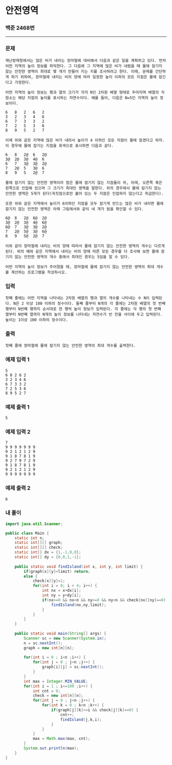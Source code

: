 # 안전영역

### 백준 2468번

-------

### 문제

    재난방재청에서는 많은 비가 내리는 장마철에 대비해서 다음과 같은 일을 계획하고 있다. 먼저 어떤 지역의 높이 정보를 파악한다. 그 다음에 그 지역에 많은 비가 내렸을 때 물에 잠기지 않는 안전한 영역이 최대로 몇 개가 만들어 지는 지를 조사하려고 한다. 이때, 문제를 간단하게 하기 위하여, 장마철에 내리는 비의 양에 따라 일정한 높이 이하의 모든 지점은 물에 잠긴다고 가정한다.

    어떤 지역의 높이 정보는 행과 열의 크기가 각각 N인 2차원 배열 형태로 주어지며 배열의 각 원소는 해당 지점의 높이를 표시하는 자연수이다. 예를 들어, 다음은 N=5인 지역의 높이 정보이다.

    6	8	2	6	2
    3	2	3	4	6
    6	7	3	3	2
    7	2	5	3	6
    8	9	5	2	7

    이제 위와 같은 지역에 많은 비가 내려서 높이가 4 이하인 모든 지점이 물에 잠겼다고 하자. 이 경우에 물에 잠기는 지점을 회색으로 표시하면 다음과 같다. 

    6	8	2@	6	2@
    3@	2@	3@	4@	6
    6	7	3@	3@	2@
    7	2@	5	3@	6
    8	9	5	2@	7

    물에 잠기지 않는 안전한 영역이라 함은 물에 잠기지 않는 지점들이 위, 아래, 오른쪽 혹은 왼쪽으로 인접해 있으며 그 크기가 최대인 영역을 말한다. 위의 경우에서 물에 잠기지 않는 안전한 영역은 5개가 된다(꼭짓점으로만 붙어 있는 두 지점은 인접하지 않는다고 취급한다). 

    또한 위와 같은 지역에서 높이가 6이하인 지점을 모두 잠기게 만드는 많은 비가 내리면 물에 잠기지 않는 안전한 영역은 아래 그림에서와 같이 네 개가 됨을 확인할 수 있다. 

    6@	8	2@	6@	2@
    3@	2@	3@	4@	6@
    6@	7	3@	3@	2@
    7	2@	5@	3@	6@
    8	9	5@	2@	7

    이와 같이 장마철에 내리는 비의 양에 따라서 물에 잠기지 않는 안전한 영역의 개수는 다르게 된다. 위의 예와 같은 지역에서 내리는 비의 양에 따른 모든 경우를 다 조사해 보면 물에 잠기지 않는 안전한 영역의 개수 중에서 최대인 경우는 5임을 알 수 있다. 

    어떤 지역의 높이 정보가 주어졌을 때, 장마철에 물에 잠기지 않는 안전한 영역의 최대 개수를 계산하는 프로그램을 작성하시오. 

### 입력

    첫째 줄에는 어떤 지역을 나타내는 2차원 배열의 행과 열의 개수를 나타내는 수 N이 입력된다. N은 2 이상 100 이하의 정수이다. 둘째 줄부터 N개의 각 줄에는 2차원 배열의 첫 번째 행부터 N번째 행까지 순서대로 한 행씩 높이 정보가 입력된다. 각 줄에는 각 행의 첫 번째 열부터 N번째 열까지 N개의 높이 정보를 나타내는 자연수가 빈 칸을 사이에 두고 입력된다. 높이는 1이상 100 이하의 정수이다.

### 출력

    첫째 줄에 장마철에 물에 잠기지 않는 안전한 영역의 최대 개수를 출력한다.

### 예제 입력 1 

    5
    6 8 2 6 2
    3 2 3 4 6
    6 7 3 3 2
    7 2 5 3 6
    8 9 5 2 7

### 예제 출력 1 

    5

### 예제 입력 2 

    7
    9 9 9 9 9 9 9
    9 2 1 2 1 2 9
    9 1 8 7 8 1 9
    9 2 7 9 7 2 9
    9 1 8 7 8 1 9
    9 2 1 2 1 2 9
    9 9 9 9 9 9 9

### 예제 출력 2 

    6

### 내 풀이

```java
import java.util.Scanner;

public class Main {
	static int n;
	static int[][] graph;
	static int[][] check;
	static int[] dx = {1,-1,0,0};
	static int[] dy = {0,0,1,-1};
	
	public static void findIsland(int x, int y, int limit) {
		if(graph[x][y]<limit) return;
		else {
			check[x][y]=1; 
			for(int i = 0; i < 4; i++) {
				int nx = x+dx[i];
				int ny = y+dy[i];
				if(nx>=0 && nx<n && ny>=0 && ny<n && check[nx][ny]==0) {
					findIsland(nx,ny,limit); 
				}		
			}
		}
	}
	
    public static void main(String[] args) {
    	Scanner sc = new Scanner(System.in);
    	n = sc.nextInt();
    	graph = new int[n][n];
    	
    	for(int i = 0 ; i<n ;i++) {
    		for(int j = 0 ; j<n ;j++) {
        		graph[i][j] = sc.nextInt();
        	}
    	}
    	int max = Integer.MIN_VALUE;
    	for(int i = 1 ; i<=100 ;i++) {
    		int cnt = 0;
    		check = new int[n][n];
    		for(int j = 0 ; j<n ;j++) {
    			for(int k = 0 ; k<n ;k++) {
    				if(graph[j][k]>=i && check[j][k]==0) {
    					cnt++;
    					findIsland(j,k,i);
    				}
            	}
        	}
    		max = Math.max(max, cnt);
    	}
    	System.out.println(max);
    }
}
```